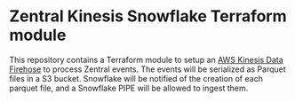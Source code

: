# Zentral Kinesis Snowflake Terraform module

This repository contains a Terraform module to setup an [AWS Kinesis Data Firehose](https://aws.amazon.com/kinesis/data-firehose/) to process Zentral events. The events will be serialized as Parquet files in a S3 bucket. Snowflake will be notified of the creation of each parquet file, and a Snowflake PIPE will be allowed to ingest them.
